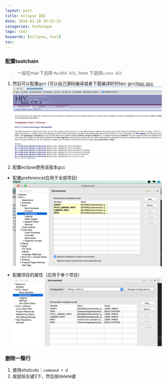```yaml
---
layout: post
title: eclipse IDE
date: 2016-01-18 19:22:23
categories: technique
tags: tool
keywords: [eclipse, tool]
toc:
---
```


### 配置toolchain
> 一般在mac下选择 `MacOSX GCC`, linux 下选择`Linux GCC`
1. 然后可以配置gcc (可以自己源码编译或者下载编译好的hpc gcc)[hpc gcc](http://hpc.sourceforge.net/)
![hpc-gcc](/source/images/2016/hpc-gcc.png)

2. 配置eclipse使用该版本gcc
  - 配置preference(应用于全部项目)
![eclipse preference](/source/images/2016/gcc-preference.png)

  - 配置项目的属性（应用于单个项目）
![eclipse project property](/source/images/2016/eclipse-project-property.png)


### 删除一整行
1. 使用shutcuts：`command + d`
2. 按鼠标左键3下，然后按delete键

<!-- more -->
